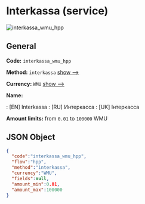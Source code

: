 
# Interkassa (service) 
![interkassa_wmu_hpp](https://static.openfintech.io/payment_methods/interkassa_wmu_hpp/logo.svg?w=400&c=v0.59.26#w200)  

## General 
 
**Code:** `interkassa_wmu_hpp` 
 
**Method:** `interkassa` 
 [show -->](/payment-methods/interkassa/) 
 
**Currency:** `WMU` [show -->](/currencies/WMU/) 
 
**Name:** 
 
:	[EN] Interkassa 
:	[RU] Интеркасса 
:	[UK] Інтеркасса 
 
**Amount limits:** from `0.01` to `100000` WMU 

## JSON Object 

```json
{
  "code":"interkassa_wmu_hpp",
  "flow":"hpp",
  "method":"interkassa",
  "currency":"WMU",
  "fields":null,
  "amount_min":0.01,
  "amount_max":100000
}
```  
